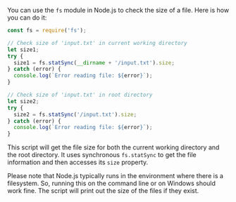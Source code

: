 You can use the `fs` module in Node.js to check the size of a file. Here is how you can do it:

```javascript
const fs = require('fs');

// Check size of 'input.txt' in current working directory
let size1;
try {
  size1 = fs.statSync(__dirname + '/input.txt').size;
} catch (error) {
  console.log(`Error reading file: ${error}`);
}

// Check size of 'input.txt' in root directory
let size2;
try {
  size2 = fs.statSync('/input.txt').size;
} catch (error) {
  console.log(`Error reading file: ${error}`);
}
```

This script will get the file size for both the current working directory and the root directory. It uses synchronous `fs.statSync` to get the file information and then accesses its `size` property.

Please note that Node.js typically runs in the environment where there is a filesystem. So, running this on the command line or on Windows should work fine. The script will print out the size of the files if they exist.
